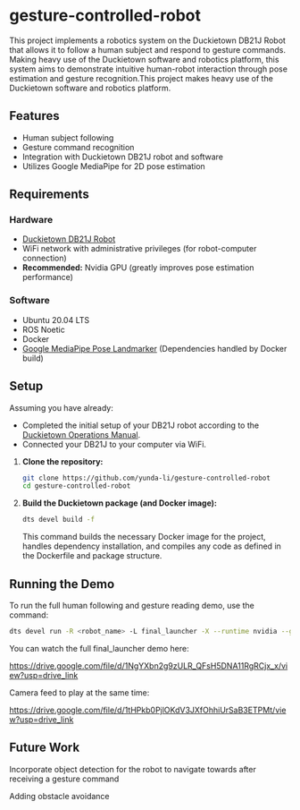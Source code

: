 # gesture-controlled-robot
This project implements a robotics system on the Duckietown DB21J Robot that allows it to follow a human subject and respond to gesture commands. Making heavy use of the Duckietown software and robotics platform, this system aims to demonstrate intuitive human-robot interaction through pose estimation and gesture recognition.This project makes heavy use of the Duckietown software and robotics platform.

## Features

* Human subject following
* Gesture command recognition
* Integration with Duckietown DB21J robot and software
* Utilizes Google MediaPipe for 2D pose estimation


## Requirements

### Hardware
* [Duckietown DB21J Robot](https://get.duckietown.com/products/duckiebot-db21)
* WiFi network with administrative privileges (for robot-computer connection)
* **Recommended:** Nvidia GPU (greatly improves pose estimation performance)

### Software
* Ubuntu 20.04 LTS
* ROS Noetic
* Docker 
* [Google MediaPipe Pose Landmarker](https://ai.google.dev/edge/mediapipe/solutions/vision/pose_landmarker) (Dependencies handled by Docker build)

## Setup

Assuming you have already:
* Completed the initial setup of your DB21J robot according to the [Duckietown Operations Manual](https://docs.duckietown.com/daffy/opmanual-duckiebot/intro.html).
* Connected your DB21J to your computer via WiFi.

1.  **Clone the repository:**
    ```bash
    git clone https://github.com/yunda-li/gesture-controlled-robot
    cd gesture-controlled-robot
    ```

2.  **Build the Duckietown package (and Docker image):**
    ```bash
    dts devel build -f
    ```
    This command builds the necessary Docker image for the project, handles dependency installation, and compiles any code as defined in the Dockerfile and package structure. 

## Running the Demo

To run the full human following and gesture reading demo, use the command:

```bash
dts devel run -R <robot_name> -L final_launcher -X --runtime nvidia --gpus all
```

You can watch the full final_launcher demo here:

https://drive.google.com/file/d/1NgYXbn2g9zULR_QFsH5DNA11RgRCjx_x/view?usp=drive_link 

Camera feed to play at the same time:

https://drive.google.com/file/d/1tHPkb0PjlOKdV3JXfOhhiUrSaB3ETPMt/view?usp=drive_link 

## Future Work

Incorporate object detection for the robot to navigate towards after receiving a gesture command

Adding obstacle avoidance
